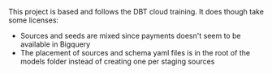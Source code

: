 This project is based and follows the DBT cloud training. It does though take some licenses:
* Sources and seeds are mixed since payments doesn't seem to be available in Bigquery
* The placement of sources and schema yaml files is in the root of the models folder instead of creating one per staging sources
